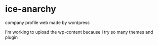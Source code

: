 # ice-anarchy
company profile web made by wordpress

i'm working to upload the  wp-content because i try so many themes and plugin
